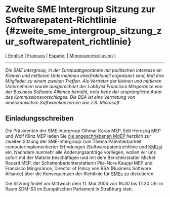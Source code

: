 # Zweite SME Intergroup Sitzung zur Softwarepatent-Richtlinie {#zweite_sme_intergroup_sitzung_zur_softwarepatent_richtlinie}

\[ [ English](Karas0505En "wikilink") \| [
Francais](Karas0505Fr "wikilink") \| [ Español](Karas0505Es "wikilink")
\|
[Mingorancekollusion](http://petition.eurolinux.org/pr/pr17.html?LANG=en "wikilink")
\]

------------------------------------------------------------------------

*Die SME Intergroup, in der Europaabgeordnete mit politischen Interesse
an Kleinen und mittleren Unternehmen interfraktionell organisiert sind,
lädt ihre Mitglieder zu einem zweiten Treffen. Als Vertreter der kleinen
und mittleren Unternehmen wurde ausgerechnet der Lobbyist Francisco
Mingorance von der Business Software Alliance bemüht, nota bene der
ursprüngliche Autor des Kommissionsvorschlages. Die BSA ist eine
Vertretung von amerikanischen Softwarekonzernen wie z.B. Microsoft.*

## Einladungsschreiben

Die Präsidenten der SME Intergroup Othmar Karas MEP, Edit Herczog MEP
und Wolf Klinz MEP laden Sie [die angeschriebenen MdEP](= "wikilink")
herzlich zur zweiten Sitzung der SME-Intergroup zum Thema
Patentierbarkeit computerimplementierter Erfindungen
(Softwarepatentrichtlinie und [KMUs](KMUs "wikilink")) ein. Nachdem
nunmehr alle Änderungsanträge vorliegen, wollen wir uns sofort mit der
Materie beschäftigen und mit dem Berichterstatter Michel Rocard MEP, der
Schattenberichterstatterin Piia-Nora Kauppi MEP und Francisco
Mingorance, Director of Policy von BSA (Business Software Alliance) über
die Konsequenzen der Richtlinie für [SMEs](SMEs "wikilink") zu
diskutieren.

Die Sitzung findet am Mittwoch dem 11. Mai 2005 von 16:30 bis 17:30 Uhr
in Raum SDM-S3 im Europäischen Parlament in Straßburg statt.
